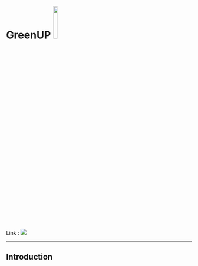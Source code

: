 # GreenUP <span><img src="https://github.com/amandewatnitrr/Wolfram/blob/main/GreenUp/GreenUp.png" width="15%"></span>
Link : <a href="https://www.wolframcloud.com/obj/ed5a9e64-20f3-477d-b44e-ece33a8fb720" target="_blank">
<img src="https://img.shields.io/badge/Wolfram-DD1100?style=for-the-badge&logo=Wolfram&logoColor=white"></a>
<hr>

## Introduction
